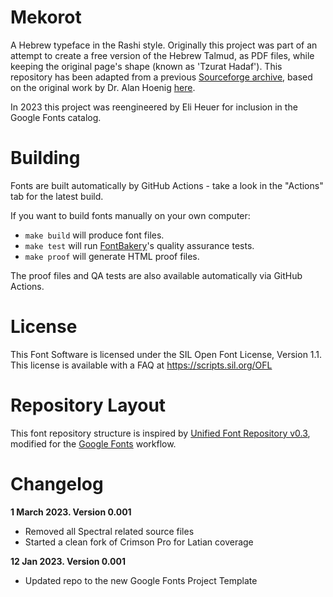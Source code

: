 # Mekorot
A Hebrew typeface in the Rashi style. Originally this project was part of an attempt to create a free version of the Hebrew Talmud, as PDF files, while keeping the original page's shape (known as 'Tzurat Hadaf'). This repository has been adapted from a previous [Sourceforge archive](http://mekorot.sourceforge.net), based on the original work by Dr. Alan Hoenig [here](https://ctan.org/tex-archive/language/hebrew/makor/).

In 2023 this project was reengineered by Eli Heuer for inclusion in the Google Fonts catalog.

# Building

Fonts are built automatically by GitHub Actions - take a look in the "Actions" tab for the latest build.

If you want to build fonts manually on your own computer:

* `make build` will produce font files.
* `make test` will run [FontBakery](https://github.com/googlefonts/fontbakery)'s quality assurance tests.
* `make proof` will generate HTML proof files.

The proof files and QA tests are also available automatically via GitHub Actions. 

# License

This Font Software is licensed under the SIL Open Font License, Version 1.1.
This license is available with a FAQ at
https://scripts.sil.org/OFL

# Repository Layout

This font repository structure is inspired by [Unified Font Repository v0.3](https://github.com/unified-font-repository/Unified-Font-Repository), modified for the [Google Fonts](https://github.com/googlefonts/googlefonts-project-template) workflow.

# Changelog
**1 March 2023. Version 0.001**
- Removed all Spectral related source files
- Started a clean fork of Crimson Pro for Latian coverage

**12 Jan 2023. Version 0.001**
- Updated repo to the new Google Fonts Project Template
